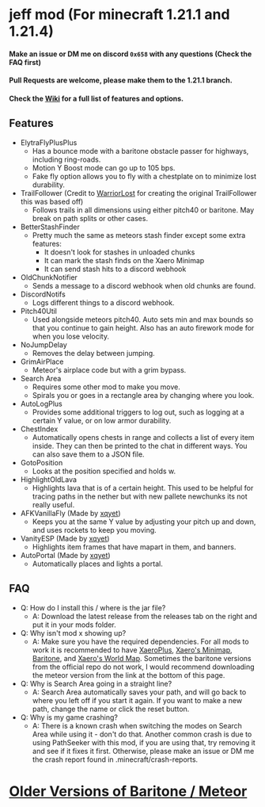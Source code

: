 # jeff mod (For minecraft 1.21.1 and 1.21.4)
#### Make an issue or DM me on discord `0x658` with any questions (Check the FAQ first)
#### Pull Requests are welcome, please make them to the 1.21.1 branch.
#### Check the [Wiki](https://github.com/miles352/meteor-stashhunting-addon/wiki) for a full list of features and options.
## Features
- ElytraFlyPlusPlus
  - Has a bounce mode with a baritone obstacle passer for highways, including ring-roads.
  - Motion Y Boost mode can go up to 105 bps.
  - Fake fly option allows you to fly with a chestplate on to minimize lost durability.
- TrailFollower (Credit to [WarriorLost](https://github.com/warriorlost) for creating the original TrailFollower this was based off)
  - Follows trails in all dimensions using either pitch40 or baritone. May break on path splits or other cases.
- BetterStashFinder
  - Pretty much the same as meteors stash finder except some extra features:
    - It doesn't look for stashes in unloaded chunks
    - It can mark the stash finds on the Xaero Minimap
    - It can send stash hits to a discord webhook
- OldChunkNotifier
  - Sends a message to a discord webhook when old chunks are found.
- DiscordNotifs
  - Logs different things to a discord webhook.
- Pitch40Util
  - Used alongside meteors pitch40. Auto sets min and max bounds so that you continue to gain height. Also has an auto firework mode for when you lose velocity.
- NoJumpDelay
  - Removes the delay between jumping.
- GrimAirPlace
  - Meteor's airplace code but with a grim bypass.
- Search Area
  - Requires some other mod to make you move.
  - Spirals you or goes in a rectangle area by changing where you look.
- AutoLogPlus
  - Provides some additional triggers to log out, such as logging at a certain Y value, or on low armor durability.
- ChestIndex
  - Automatically opens chests in range and collects a list of every item inside. They can then be printed to the chat in different ways. You can also save them to a JSON file.
- GotoPosition
  - Looks at the position specified and holds w.
- HighlightOldLava
  - Highlights lava that is of a certain height. This used to be helpful for tracing paths in the nether but with new pallete newchunks its not really useful.
- AFKVanillaFly (Made by [xqyet](https://github.com/xqyet))
  - Keeps you at the same Y value by adjusting your pitch up and down, and uses rockets to keep you moving.
- VanityESP (Made by [xqyet](https://github.com/xqyet))
  - Highlights item frames that have mapart in them, and banners.
- AutoPortal (Made by [xqyet](https://github.com/xqyet))
  - Automatically places and lights a portal.

## FAQ
- Q: How do I install this / where is the jar file?
  - A: Download the latest release from the releases tab on the right and put it in your mods folder.
- Q: Why isn't mod x showing up?
  - A: Make sure you have the required dependencies. For all mods to work it is recommended to have [XaeroPlus](https://github.com/rfresh2/XaeroPlus), [Xaero's Minimap](https://modrinth.com/mod/xaeros-minimap), [Baritone](https://github.com/cabaletta/baritone), and [Xaero's World Map](https://modrinth.com/mod/xaeros-world-map). Sometimes the baritone versions from the official repo do not work, I would recommend downloading the meteor version from the link at the bottom of this page.
- Q: Why is Search Area going in a straight line?
  - A: Search Area automatically saves your path, and will go back to where you left off if you start it again. If you want to make a new path, change the name or click the reset button.
- Q: Why is my game crashing?
  - A: There is a known crash when switching the modes on Search Area while using it - don't do that. Another common crash is due to using PathSeeker with this mod, if you are using that, try removing it and see if it fixes it first. Otherwise, please make an issue or DM me the crash report found in .minecraft/crash-reports.

# [Older Versions of Baritone / Meteor](https://maven.meteordev.org/#/snapshots/meteordevelopment/)
